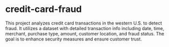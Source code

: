 # credit-card-fraud
This project analyzes credit card transactions in the western U.S. to detect fraud. It utilizes a dataset with detailed transaction info including date, time, merchant, purchase type, amount, customer location, and fraud status. The goal is to enhance security measures and ensure customer trust.
